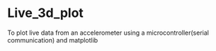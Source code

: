 # Live_3d_plot
To plot live data from an accelerometer using a microcontroller(serial communication) and matplotlib
